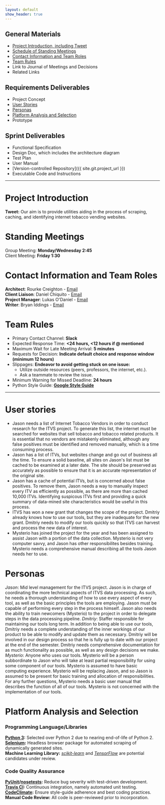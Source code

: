 ```yaml
---
layout: default
show_header: true
---
```


## General Materials
 - [Project Introduction, including Tweet](#project-introduction)
 - [Schedule of Standing Meetings](#standing-meetings)
 - [Contact Information and Team Roles](#contact-information-and-team-roles)
 - [Team Rules](#team-rules)
 - Link to Journal of Meetings and Decisions
 - Related Links

## Requirements Deliverables
 - Project Concept
 - [User Stories](#user-stories)
 - [Personas](#personas)
 - [Platform Analysis and Selection](#platform-analysis-and-selection)
 - Prototype

## Sprint Deliverables
 - Functional Specification
 - Design Doc, which includes the architecture diagram
 - Test Plan
 - User Manual
 - [Version-controlled Repository]({{ site.git.project_url }})
 - Executable Code and Instructions

***

# Project Introduction

**Tweet:** Our aim is to provide utilities aiding in the process of scraping, caching, and identifying internet tobacco vending websites.

# Standing Meetings

Group Meeting: **Monday/Wednesday 2:45**  
Client Meeting: **Friday 1:30**
 
# Contact Information and Team Roles
 
**Architect**: Rourke Creighton - [Email](mailto:racreigh@live.unc.edu)  
**Client Liaison**: Daniel Chiquito - [Email](mailto:daniel.chiquito@gmail.com)  
**Project Manager**: Lukas O'Daniel - [Email](mailto:odani@live.unc.edu)  
**Writer**: Bryan Iddings - [Email](mailto:iddings@cs.unc.edu)

# Team Rules

 - Primary Contact Channel: **Slack**
 - Expected Response Time: **<24 hours, <12 hours if @ mentioned**
 - Maximum Wait for Late Meeting Arrival: **5 minutes**
 - Requests for Decision: **Indicate default choice and response window (minimum 12 hours)**
 - Slippages: **Endeavor to avoid getting stuck on one issue:**
   - Utilize outside resources (peers, professors, the internet, etc.).
   - Ask a teammate to review the issue.
 - Minimum Warning for Missed Deadline: **24 hours**
 - Python Style Guide: **[Google Style Guide](https://google.github.io/styleguide/pyguide.html)**
 
***

# User stories
 - Jason needs a list of Internet Tobacco Vendors in order to conduct research for the ITVS project. To generate this list, the internet must be searched for websites that sell tobacco and tobacco related products. It is essential that no vendors are mistakenly eliminated, although any false positives must be identified and removed manually, which is a time consuming process. 
 - Jason has a list of ITVs, but websites change and go out of business all the time. To ensure a solid baseline, all sites on Jason's list must be cached to be examined at a later date. The site should be preserved as accurately as possible to ensure that it is an accurate representation of the original site.
 - Jason has a cache of potential ITVs, but is concerned about false positives. To remove them, Jason needs a way to manually inspect every ITV as efficiently as possible, as there are more than cached 10,000 ITVs. Identifying suspicous ITVs first and providing a quick summary of data-mined site characteristics would be useful in this process.
 - ITVS has won a new grant that changes the scope of the project. Dmitriy already knows how to use our tools, but they are inadequate for the new grant. Dmitriy needs to modify our tools quickly so that ITVS can harvest and process the new data of interest.
 - Mysterio has joined the project for the year and has been assigned to assist Jason with a portion of the data collection. Mysterio is not very computer savvy, and Jason has other responsibilites besides training. Mysterio needs a comprehensive manual describing all the tools Jason needs her to use.

# Personas
*Jason*: Mid level management for the ITVS project. Jason is in charge of coordinating the more technical aspects of ITVS data processing. As such, he needs a thorough understanding of how to use every aspect of every tool, as well as the basic principles the tools are employing. Jason must be capable of performing every step in the process himself. Jason also needs the ability to train newcomers (Mysterio) to the project in order to delegate steps in the data processing pipeline. 
*Dmitriy*: Staffer responsible for maintaining our tools long term. In addition to being able to use our tools, Dmitriy needs a complete understanding of the inner workings of our product to be able to modify and update them as necessary. Dmitriy will be involved in our design process so that he is fully up to date with our project at the end of the semester. Dmitriy needs comprehensive documentation for as much functionality as possible, as well as any design decisions we make.
*Mysterio*: Anyone who uses our tools. Mysterio will be a person subbordinate to Jason who will take at least partial responsibility for using some component of our tools. Mysterio is assumed to have basic computing experience. Mysterio will be replacing Jason, and so Jason is assumed to be present for basic training and allocation of responsibilities. For any further questions, Mysterio needs a basic user manual that describes the function of all of our tools. Mysterio is not concerned with the implementation of our tools.

# Platform Analysis and Selection

### Programming Language/Libraries

**[Python 3](https://docs.python.org/3/):** Selected over Python 2 due to nearing end-of-life of Python 2.  
**[Selenium](http://docs.seleniumhq.org/projects/webdriver/):** Headless browser package for automated scraping of dynamically generated sites.  
**Machine Learning Library:** *[scikit-learn](http://scikit-learn.org/)* and *[TensorFlow](https://www.tensorflow.org/)* are potential candidates under review.

### Code Quality Assurance

**[PyUnit](https://docs.python.org/3.5/library/unittest.html)/[nosetests](http://nose.readthedocs.io/en/latest/):** Reduce bug severity with test-driven development.  
**[Travis CI](https://travis-ci.org/):** Continuous integration, namely automated unit testing.  
**[CodeClimate](https://codeclimate.com/):** Ensure style-guide adherence and best coding practices.  
**Manual Code Review:** All code is peer-reviewed prior to incorporation.
